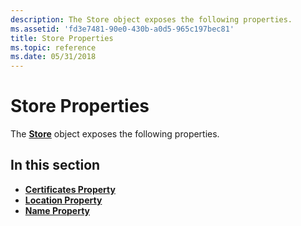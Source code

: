```yaml
---
description: The Store object exposes the following properties.
ms.assetid: 'fd3e7481-90e0-430b-a0d5-965c197bec81'
title: Store Properties
ms.topic: reference
ms.date: 05/31/2018
---
```


# Store Properties

The [**Store**](store.md) object exposes the following properties.

## In this section

-   [**Certificates Property**](store-certificates.md)
-   [**Location Property**](store-location.md)
-   [**Name Property**](store-name.md)

 

 



